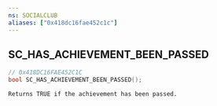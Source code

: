 ```yaml
---
ns: SOCIALCLUB
aliases: ["0x418dc16fae452c1c"]
---
```

## SC_HAS_ACHIEVEMENT_BEEN_PASSED

```c
// 0x418DC16FAE452C1C
bool SC_HAS_ACHIEVEMENT_BEEN_PASSED();
```

```
Returns TRUE if the achievement has been passed.
```
